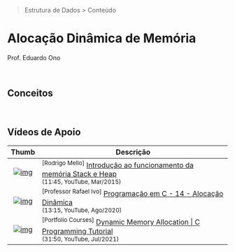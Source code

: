 > Estrutura de Dados > Conteúdo

# Alocação Dinâmica de Memória

Prof. Eduardo Ono

<br>

## Conceitos

<br>

## Vídeos de Apoio

| Thumb | Descrição |
| :-: | --- |
| [![img](https://img.youtube.com/vi/i_0IBJkXn2M/default.jpg)](https://youtu.be/i_0IBJkXn2M) | <sup>[Rodrigo Mello]</sup> [Introdução ao funcionamento da memória Stack e Heap](https://www.youtube.com/watch?v=i_0IBJkXn2M)<br><sub>(11:45, YouTube, Mar/2015)</sub>
| [![img](https://img.youtube.com/vi/59Ko7L3-WbI/default.jpg)](https://youtu.be/59Ko7L3-WbI) | <sup>[Professor Rafael Ivo]</sup> [Programação em C - 14 - Alocação Dinâmica](https://www.youtube.com/watch?v=59Ko7L3-WbI)<br><sub>(13:15, YouTube, Ago/2020)</sub>
| [![img](https://img.youtube.com/vi/R0qIYWo8igs/default.jpg)](https://youtu.be/R0qIYWo8igs) | <sup>[Portfolio Courses]</sup> [Dynamic Memory Allocation \| C Programming Tutorial](https://www.youtube.com/watch?v=R0qIYWo8igs)<br><sub>(31:50, YouTube, Jul/2021)</sub>

<br>
